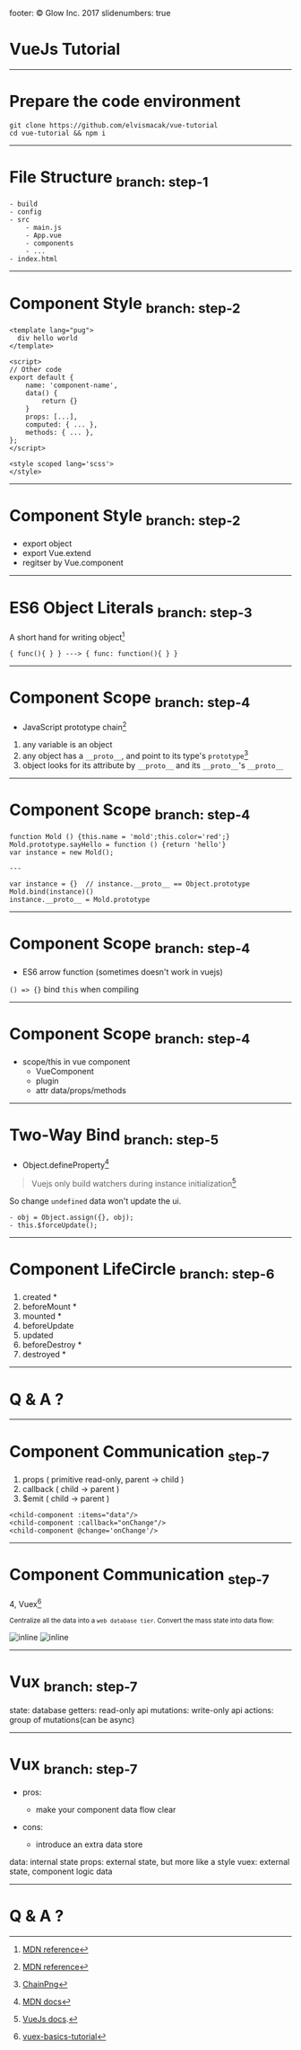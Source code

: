 footer: © Glow Inc. 2017
slidenumbers: true

# VueJs Tutorial

---

# Prepare the code environment
```
git clone https://github.com/elvismacak/vue-tutorial
cd vue-tutorial && npm i
```

---

# File Structure <sub>branch: step-1</sub>

```
- build
- config
- src
    - main.js
    - App.vue
    - components
    - ...
- index.html
```

--- 

# Component Style <sub>branch: step-2</sub>

```
<template lang="pug">
  div hello world
</template>

<script>
// Other code
export default {
    name: 'component-name',
    data() {
        return {}
    }
    props: [...],
    computed: { ... },
    methods: { ... },
};
</script>

<style scoped lang='scss'>
</style>
```

---

# Component Style <sub>branch: step-2</sub>

- export object
- export Vue.extend
- regitser by Vue.component

---

# ES6 Object Literals <sub>branch: step-3</sub>

A short hand for writing object[^1]

```
{ func(){ } } ---> { func: function(){ } }
```


[^1]: [MDN reference](https://developer.mozilla.org/en-US/docs/Web/JavaScript/Guide/Grammar_and_types#Enhanced_Object_literals)

---

# Component Scope <sub>branch: step-4</sub>

- JavaScript prototype chain[^2]

1. any variable is an object
2. any object has a `__proto__`, and point to its type's `prototype`[^3]
3. object looks for its attribute by `__proto__` and its `__proto__`'s `__proto__`



[^2]: [MDN reference](https://developer.mozilla.org/en-US/docs/Web/JavaScript/Inheritance_and_the_prototype_chain#With_a_constructor)

[^3]: [ChainPng](http://thinkingincrowd.u.qiniudn.com/JS_prototype_chain.png)

---

# Component Scope <sub>branch: step-4</sub>

```
function Mold () {this.name = 'mold';this.color='red';}
Mold.prototype.sayHello = function () {return 'hello'}
var instance = new Mold();

---

var instance = {}  // instance.__proto__ == Object.prototype
Mold.bind(instance)()
instance.__proto__ = Mold.prototype
```

---

# Component Scope <sub>branch: step-4</sub>

- ES6 arrow function (sometimes doesn't work in vuejs)

`() => {}` bind `this` when compiling

---

# Component Scope <sub>branch: step-4</sub>

- scope/this in vue component
    - VueComponent 
    - plugin
    - attr data/props/methods

---

# Two-Way Bind <sub>branch: step-5</sub>

- Object.defineProperty[^4]

> Vuejs only build watchers during instance initialization[^5]

So change `undefined` data won't update the ui.

    - obj = Object.assign({}, obj);
    - this.$forceUpdate();


[^4]: [MDN docs](https://developer.mozilla.org/en-US/docs/Web/JavaScript/Reference/Global_Objects/Object/defineProperty)

[^5]: [VueJs docs](https://vuejs.org/v2/guide/reactivity.html#Change-Detection-Caveats).

---

# Component LifeCircle <sub>branch: step-6</sub>

1. created *
2. beforeMount *
3. mounted *
4. beforeUpdate
5. updated
6. beforeDestroy *
7. destroyed *

---

# Q & A ?

---

# Component Communication <sub>step-7</sub>

1. props ( primitive read-only, parent -> child )
2. callback ( child -> parent )
3. $emit ( child -> parent )

```
<child-component :items="data"/>
<child-component :callback="onChange"/>
<child-component @change='onChange'/>
```

---

# Component Communication <sub>step-7</sub>

4,  Vuex[^6]

<sub>Centralize all the data into a `web database tier`. Convert the mass state into data flow:</sub>

![inline](https://www.skyronic.com/user/pages/01.blog/vuex-basics-tutorial/todo.dot.png) ![inline](https://raw.githubusercontent.com/vuejs/vuex/dev/docs/en/images/vuex.png)

[^6]: [vuex-basics-tutorial](https://www.skyronic.com/blog/vuex-basics-tutorial)

---

# Vux <sub>branch: step-7</sub>

state: database
getters: read-only api
mutations: write-only api
actions: group of mutations(can be async)

---

# Vux <sub>branch: step-7</sub>

- pros:
  - make your component data flow clear

- cons:
  - introduce an extra data store

>
  data: internal state
  props: external state, but more like a style 
  vuex: external state, component logic data

---

# Q & A ?
